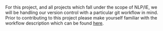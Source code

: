 For this project, and all projects which fall under the scope of NLP/IE, we will be handling our version control with a particular git workflow in mind.  Prior to contributing to this project please make yourself familiar with the workflow description which can be found [here](workflow-link).















<!-- Links -->
[workflow-link]: https://www.atlassian.com/git/tutorials/comparing-workflows/gitflow-workflow